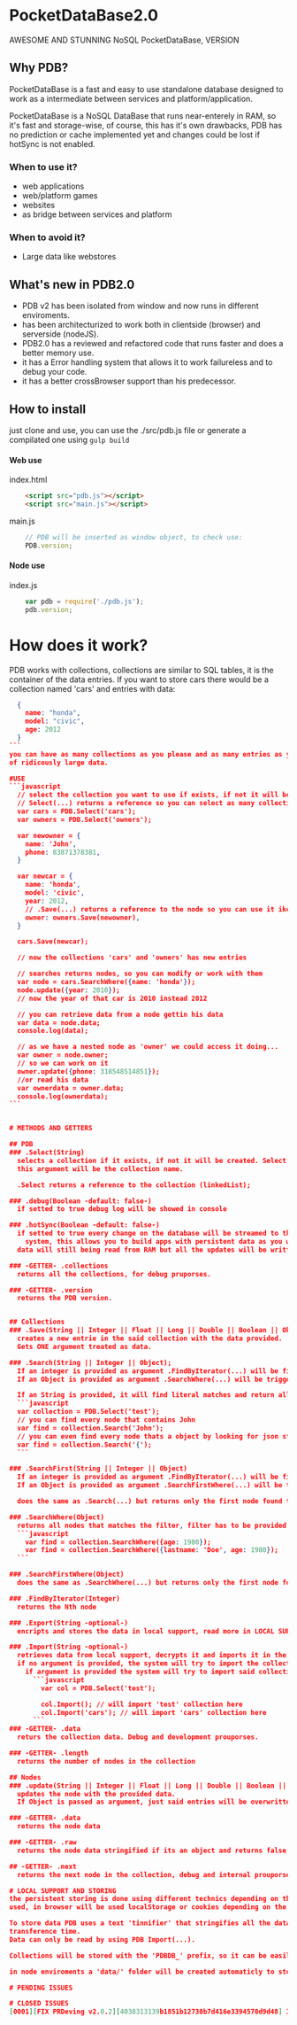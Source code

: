 # PocketDataBase2.0
AWESOME AND STUNNING NoSQL PocketDataBase, VERSION

## Why PDB?
PocketDataBase is a fast and easy to use standalone database designed to work as a intermediate between services
and platform/application.

PocketDataBase is a NoSQL DataBase that runs near-enterely in RAM, so it's fast and storage-wise, of course, this
has it's own drawbacks, PDB has no prediction or cache implemented yet and changes could be lost if hotSync is not
enabled.

### When to use it?
* web applications
* web/platform games
* websites
* as bridge between services and platform

### When to avoid it?
* Large data like webstores


## What's new in PDB2.0
* PDB v2 has been isolated from window and now runs in different enviroments.
* has been architecturized to work both in clientside (browser) and serverside (nodeJS).
* PDB2.0 has a reviewed and refactored code that runs faster and does a better memory use.
* it has a Error handling system that allows it to work failureless and to debug your code.
* it has a better crossBrowser support than his predecessor.

## How to install
just clone and use, you can use the ./src/pdb.js file or generate a compilated one using `gulp build`

#### Web use
index.html
```html
    <script src="pdb.js"></script>
    <script src="main.js"></script>
```
main.js
```javascript
    // PDB will be inserted as window object, to check use:
    PDB.version;
```

#### Node use
index.js
```javascript
    var pdb = require('./pdb.js');
    pdb.version;
```

# How does it work?
PDB works with collections, collections are similar to SQL tables, it is the container of the data entries.
If you want to store cars there would be a collection named 'cars' and entries with data:
````json
  {
    name: "honda",
    model: "civic",
    age: 2012
  }
```
you can have as many collections as you please and as many entries as you want, but, PDB stores the info in RAM so be sure you dont store large amounts
of ridicously large data.

#USE
```javascript
  // select the collection you want to use if exists, if not it will be created
  // Select(...) returns a reference so you can select as many collections as you want and work on them simultaneosuly
  var cars = PDB.Select('cars');
  var owners = PDB.Select('owners');

  var newowner = {
    name: 'John',
    phone: 83871378381,
  }

  var newcar = {
    name: 'honda',
    model: 'civic',
    year: 2012,
    // .Save(...) returns a reference to the node so you can use it ike this
    owner: owners.Save(newowner),
  }

  cars.Save(newcar);

  // now the collections 'cars' and 'owners' has new entries

  // searches returns nodes, so you can modify or work with them
  var node = cars.SearchWhere({name: 'honda'});
  node.update({year: 2010}); 
  // now the year of that car is 2010 instead 2012

  // you can retrieve data from a node gettin his data
  var data = node.data;
  console.log(data);

  // as we have a nested node as 'owner' we could access it doing...
  var owner = node.owner;
  // so we can work on it
  owner.update({phone: 318548514851});
  //or read his data
  var ownerdata = owner.data;
  console.log(ownerdata);
```


# METHODS AND GETTERS

## PDB
### .Select(String)
  selects a collection if it exists, if not it will be created. Select gets ONE argument that has to be a *String*,
  this argument will be the collection name.

  .Select returns a reference to the collection (linkedList);

### .debug(Boolean -default: false-)
  if setted to true debug log will be showed in console

### .hotSync(Boolean -default: false-)
  if setted to true every change on the database will be streamed to the exportInterface to make it persistent in the
    system, this allows you to build apps with persistent data as you would with other database systems.
  data will still being read from RAM but all the updates will be written in local.

### -GETTER- .collections
  returns all the collections, for debug pruporses.

### -GETTER- .version
  returns the PDB version.


## Collections
### .Save(String || Integer || Float || Long || Double || Boolean || Object || Array)
  creates a new entrie in the said collection with the data provided.
  Gets ONE argument treated as data.

### .Search(String || Integer || Object);
  If an integer is provided as argument .FindByIterator(...) will be fired, read it instead.
  If an Object is provided as argument .SearchWhere(...) will be triggered, read instead.

  If an String is provided, it will find literal matches and return all of them.
  ```javascript
  var collection = PDB.Select('test');
  // you can find every node that contains John
  var find = collection.Search('John');
  // you can even find every node thats a object by looking for json structures like
  var find = collection.Search('{');
  ```

### .SearchFirst(String || Integer || Object)
  If an integer is provided as argument .FindByIterator(...) will be fired, read it instead.
  If an Object is provided as argument .SearchFirstWhere(...) will be triggered, read instead.

  does the same as .Search(...) but returns only the first node found that matches.

### .SearchWhere(Object)
  returns all nodes that matches the filter, filter has to be provided as argument with an object
  ```javascript
    var find = collection.SearchWhere({age: 1980});
    var find = collection.SearchWhere({lastname: 'Doe', age: 1980});
  ```

### .SearchFirstWhere(Object)
  does the same as .SearchWhere(...) but returns only the first node found that matches the filter.

### .FindByIterator(Integer)
  returns the Nth node

### .Export(String -optional-)
  encripts and stores the data in local support, read more in LOCAL SUPPORT AND STORING

### .Import(String -optional-)
  retrieves data from local support, decrypts it and imports it in the said collection.
  if no argument is provided, the system will try to import the collection named like the active collection,
    if argument is provided the system will try to import said collection
      ```javascript
        var col = PDB.Select('test');

        col.Import(); // will import 'test' collection here
        col.Import('cars'); // will import 'cars' collection here
      ```
### -GETTER- .data
  returs the collection data. Debug and development prouporses.

### -GETTER- .length
  returns the number of nodes in the collection

## Nodes
### .update(String || Integer || Float || Long || Double || Boolean || Object || Array)
  updates the node with the provided data.
  If Object is passed as argument, just said entries will be overwritten.

### -GETTER- .data
  returns the node data

### -GETTER- .raw
  returns the node data stringified if its an object and returns false if fata is a primitive

## -GETTER- .next
  returns the next node in the collection, debug and internal prouporses

# LOCAL SUPPORT AND STORING
the persistent storing is done using different technics depending on the platform, in node enviroments fs will be
used, in browser will be used localStorage or cookies depending on the avaiability.

To store data PDB uses a text 'tinnifier' that stringifies all the data and transforms it to ofusced characters to save space and
transference time.
Data can only be read by using PDB Import(...).

Collections will be stored with the 'PDBDB_' prefix, so it can be easily identificable.

in node enviroments a 'data/' folder will be created automaticly to store the collections.

# PENDING ISSUES

# CLOSED ISSUES
[0001][FIX PRDeving v2.0.2][4038313139b1851b12730b7d416e3394570d9d48] Import doesnt work in node
